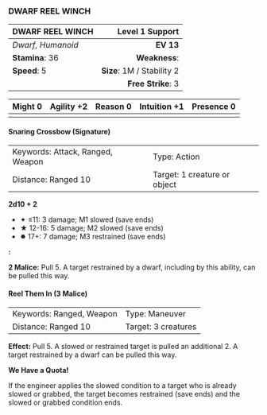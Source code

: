 ### DWARF REEL WINCH

| DWARF REEL WINCH  |        **Level 1 Support** |
| :---------------- | -------------------------: |
| *Dwarf, Humanoid* |                  **EV 13** |
| **Stamina**: 36   |              **Weakness**: |
| **Speed**: 5      | **Size**: 1M / Stability 2 |
|                   |         **Free Strike**: 3 |

| **Might** 0 | **Agility** +2 | **Reason** 0 | **Intuition** +1 | **Presence** 0 |
| ----------- | -------------- | ------------ | ---------------- | -------------- |
|             |                |              |                  |                |

#### Snaring Crossbow (Signature)

|                                  |                              |
| :------------------------------- | :--------------------------- |
| Keywords: Attack, Ranged, Weapon | Type: Action                 |
| Distance: Ranged 10              | Target: 1 creature or object |

**2d10 + 2**

- ✦ ≤11: 3 damage; M1 slowed (save ends)
- ★ 12-16: 5 damage; M2 slowed (save ends)
- ✸ 17+: 7 damage; M3 restrained (save ends)

**:**

**2 Malice:** Pull 5. A target restrained by a dwarf, including by this ability, can be pulled this way.

#### Reel Them In (3 Malice)

|                          |                     |
| :----------------------- | :------------------ |
| Keywords: Ranged, Weapon | Type: Maneuver      |
| Distance: Ranged 10      | Target: 3 creatures |

**Effect:** Pull 5. A slowed or restrained target is pulled an additional 2. A target restrained by a dwarf can be pulled this way.

**We Have a Quota!**

If the engineer applies the slowed condition to a target who is already slowed or grabbed, the target becomes restrained (save ends) and the slowed or grabbed condition ends.
